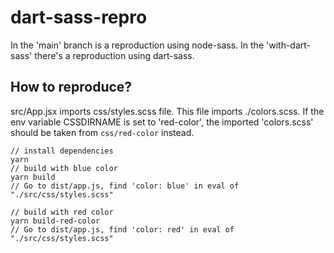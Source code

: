 # dart-sass-repro

In the 'main' branch is a reproduction using node-sass.
In the 'with-dart-sass' there's a reproduction using dart-sass.

## How to reproduce?

src/App.jsx imports css/styles.scss file. This file imports ./colors.scss. If the env variable CSSDIRNAME is set to 'red-color', the imported 'colors.scss' should be taken from `css/red-color` instead.

```
// install dependencies
yarn
// build with blue color
yarn build
// Go to dist/app.js, find 'color: blue' in eval of "./src/css/styles.scss"

// build with red color
yarn build-red-color
// Go to dist/app.js, find 'color: red' in eval of "./src/css/styles.scss"
```
